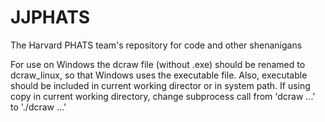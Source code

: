 JJPHATS
=======

The Harvard PHATS team's repository for code and other shenanigans 


For use on Windows the dcraw file (without .exe) should be renamed to dcraw_linux, so that Windows uses the executable file. Also, executable should be included in current working director or in system path. If using copy in current working directory, change subprocess call from 'dcraw ...' to './dcraw ...'
